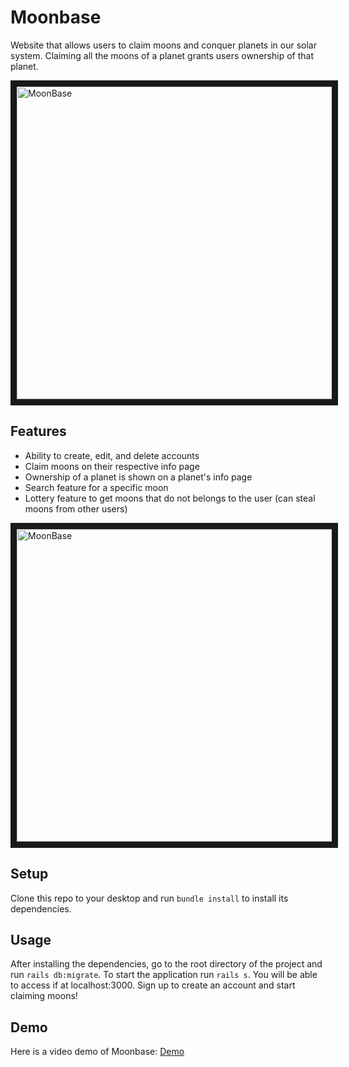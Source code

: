 # Moonbase
Website that allows users to claim moons and conquer planets in our solar system. Claiming all the moons 
of a planet grants users ownership of that planet. 

<img src="https://i.imgur.com/CEzdIXX.jpg" 
alt="MoonBase" width="800" height="500" border="10" />

## Features
* Ability to create, edit, and delete accounts
* Claim moons on their respective info page
* Ownership of a planet is shown on a planet's info page
* Search feature for a specific moon
* Lottery feature to get moons that do not belongs to the user (can steal moons from other users)

<img src="https://i.imgur.com/C9cALAo.png" 
alt="MoonBase" width="800" height="500" border="10" />

## Setup
Clone this repo to your desktop and run ```bundle install``` to install its dependencies.

## Usage
After installing the dependencies, go to the root directory of the project and run ```rails db:migrate```. 
To start the application run ```rails s```. You will be able to access if at localhost:3000. Sign up to create an account
and start claiming moons!

## Demo
Here is a video demo of Moonbase: [Demo](https://youtu.be/TZN7AIvkzJA)
